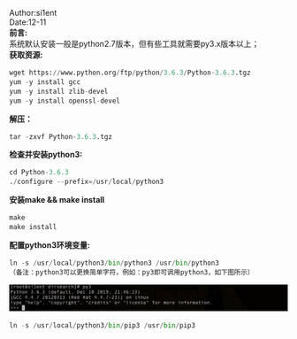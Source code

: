 Author:si1ent  
Date:12-11  
__前言:__  
系统默认安装一般是python2.7版本，但有些工具就需要py3.x版本以上；  
__获取资源:__  
```python
wget https://www.python.org/ftp/python/3.6.3/Python-3.6.3.tgz 
yum -y install gcc 
yum -y install zlib-devel 
yum -y install openssl-devel

```
__解压：__  
```python
tar -zxvf Python-3.6.3.tgz
```
__检查并安装python3:__  
```python
cd Python-3.6.3
./configure --prefix=/usr/local/python3
```
__安装make && make install__  
```python
make 
make install
```
__配置python3环境变量:__  
```python
ln -s /usr/local/python3/bin/python3 /usr/bin/python3 
（备注：python3可以更换简单字符，例如：py3即可调用python3，如下图所示）
```
![alt](https://github.com/si1ent-le/code-study/blob/master/py3.png)
```python
ln -s /usr/local/python3/bin/pip3 /usr/bin/pip3
```

